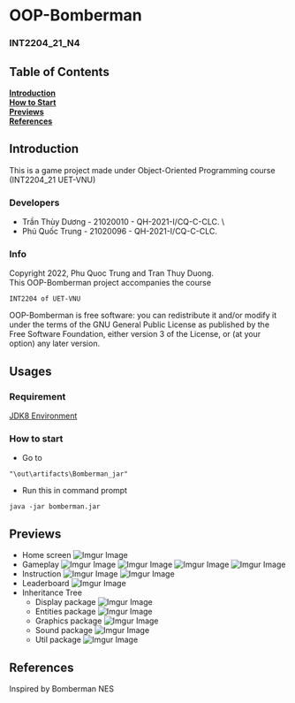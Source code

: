 # OOP-Bomberman #
### INT2204_21_N4 ###

## Table of Contents ##
**[Introduction](#introduction)**  
**[How to Start](#usages)**  
**[Previews](#previews)**  
**[References](#references)**  

## Introduction ##
This is a game project made under Object-Oriented Programming course (INT2204_21 UET-VNU)

### Developers ###
- Trần Thùy Dương - 21020010 - QH-2021-I/CQ-C-CLC. \
- Phú Quốc Trung - 21020096 - QH-2021-I/CQ-C-CLC.

### Info ###
Copyright 2022, Phu Quoc Trung and Tran Thuy Duong.\
This OOP-Bomberman project accompanies the course
```
INT2204 of UET-VNU
```
OOP-Bomberman is free software: you can redistribute it and/or modify
it under the terms of the GNU General Public License as published by
the Free Software Foundation, either version 3 of the License, or
(at your option) any later version.

## Usages ##

### Requirement ###
[JDK8 Environment](https://www.oracle.com/java/technologies/javase/javase8-archive-downloads.html)


### How to start ###
- Go to
```
"\out\artifacts\Bomberman_jar"
```

- Run this in command prompt
```
java -jar bomberman.jar
```

## Previews ##
- Home screen
![Imgur Image](https://imgur.com/zr6dHZ5)
- Gameplay
![Imgur Image](https://imgur.com/FMv1Umz)
![Imgur Image](https://imgur.com/LzmtOBq)
![Imgur Image](https://imgur.com/L0z2zvk)
![Imgur Image](https://imgur.com/nJJSWAh)
- Instruction
![Imgur Image](https://imgur.com/Xugk0BV)
![Imgur Image](https://imgur.com/a87M7GE)
- Leaderboard
![Imgur Image](https://imgur.com/61lSqj8)
- Inheritance Tree
	* Display package
![Imgur Image](https://imgur.com/IUwWif2)
	* Entities package
![Imgur Image](https://imgur.com/DRZTfCY)
	* Graphics package
![Imgur Image](https://imgur.com/xS95jtj)
	* Sound package
![Imgur Image](https://imgur.com/xb7P3Co)
	* Util package
![Imgur Image](https://imgur.com/mSQ5ufw)

## References ##
Inspired by Bomberman NES
